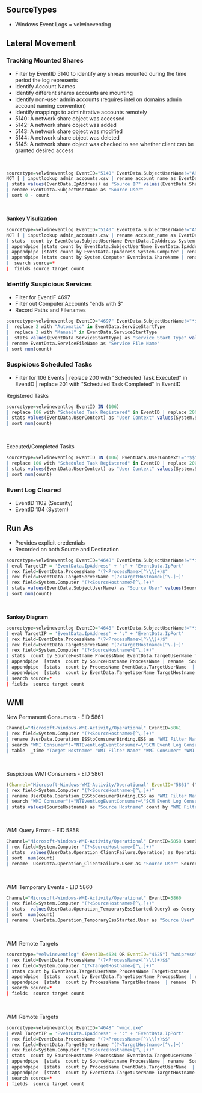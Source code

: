 ## SourceTypes

- Windows Event Logs = velwineventlog



## Lateral Movement

### Tracking Mounted Shares
- Filter by EventID 5140 to identify any shreas mounted during the time period the log represents
- Identify Account Names
- Identify different shares accounts are mounting
- Identify non-user admin accounts (requires intel on domains admin account naming convention)
- Identify mappings to adminitrative accounts remotely
- 5140: A network share object was accessed
- 5142: A network share object was added
- 5143: A network share object was modified
- 5144: A network share object was deleted
- 5145: A network share object was checked to see whether client can be granted desired access


<br>

```r
sourcetype=velwineventlog EventID="5140" EventData.SubjectUserName!="ANONYMOUS LOGON" EventData.SubjectUserName!="*$" EventData.IpAddress!=127.0.0.1
NOT [ | inputlookup admin_accounts.csv | rename account_name as EventData.SubjectUserName | fields EventData.SubjectUserName]
| stats values(EventData.IpAddress) as "Source IP" values(EventData.ShareName) as "Target Share Path" values(System.Computer) as "Target Hostname" count by EventData.SubjectUserName
| rename EventData.SubjectUserName as "Source User"
| sort 0 - count
```

<br>

**Sankey Visulization**

```r
sourcetype=velwineventlog EventID="5140" EventData.SubjectUserName!="ANONYMOUS LOGON" EventData.SubjectUserName!="*$*" EventData.IpAddress!=127.0.0.1
NOT [ | inputlookup admin_accounts.csv | rename account_name as EventData.SubjectUserName | fields EventData.SubjectUserName]
| stats  count by EventData.SubjectUserName EventData.IpAddress System.Computer EventData.ShareName
| appendpipe [stats count by EventData.SubjectUserName EventData.IpAddress | rename EventData.SubjectUserName as source, EventData.IpAddress as target]
| appendpipe [stats count by EventData.IpAddress System.Computer | rename EventData.IpAddress as source, System.Computer as target]
| appendpipe [stats count by System.Computer EventData.ShareName | rename System.Computer as source, EventData.ShareName as target]
|  search source=*
|  fields source target count
```

### Identify Suspicious Services
- Filter for EventIF 4697
- Filter out Computer Accounts "ends with $"
- Record Paths and Filenames

```r
sourcetype=velwineventlog EventID="4697" EventData.SubjectUserName!="*$"
|  replace 2 with "Automatic" in EventData.ServiceStartType
|  replace 3 with "Manual" in EventData.ServiceStartType
|  stats values(EventData.ServiceStartType) as "Service Start Type" values(EventData.ServiceName) as "Service Name" values(EventData.ServiceAccount) as "Service Account" values(EventData.SubjectUserName) as "Source User" values(System.Computer) as "Target Hostname" count by EventData.ServiceFileName
| rename EventData.ServiceFileName as "Service File Name"
| sort num(count)
```

### Suspicious Scheduled Tasks
- Filter for 106 Events
| replace 200 with "Scheduled Task Executed" in EventID | replace 201 with "Scheduled Task Completed" in EventID

Registered Tasks
```r
sourcetype=velwineventlog EventID IN (106)
| replace 106 with "Scheduled Task Registered" in EventID | replace 200 with "Scheduled Task Executed" in EventID | replace 201 with "Scheduled Task Completed" in EventID 
| stats values(EventData.UserContext) as "User Context" values(System.Security.UserID) as "Ran As" values(EventID) as "Event" values(System.Computer) as "Target Hostname" count by EventData.TaskName
| sort num(count)
```
<br>

Executed/Completed Tasks
```r
sourcetype=velwineventlog EventID IN (106) EventData.UserContext!="*$$"
| replace 106 with "Scheduled Task Registered" in EventID | replace 200 with "Scheduled Task Executed" in EventID | replace 201 with "Scheduled Task Completed" in EventID 
| stats values(EventData.UserContext) as "User Context" values(System.Security.UserID) as "SID" values(EventID) as "Event" values(System.Computer) as "Target Hostname" count by EventData.TaskName
| sort num(count)
```

### Event Log Cleared
- EventID 1102 (Security)
- EventID 104 (System)

## Run As
- Provides explicit credentials
- Recorded on both Source and Destination

```r
sourcetype=velwineventlog EventID="4648" EventData.SubjectUserName!="*$"
| eval TargetIP = 'EventData.IpAddress' + ":" + 'EventData.IpPort'
| rex field=EventData.ProcessName "(?<ProcessName>[^\\\]+)$"
| rex field=EventData.TargetServerName "(?<TargetHostname>[^\.]+)"
| rex field=System.Computer "(?<SourceHostname>[^\.]+)"
| stats values(EventData.SubjectUserName) as "Source User" values(SourceHostname) as "Source Hostname" values(EventData.TargetUserName) as "Target User" values(TargetHostname) as "Target Hostname" values(TargetIP) as "Target IP" count by EventData.ProcessName
| sort num(count)
```

<br>

**Sankey Diagram**

```r
sourcetype=velwineventlog EventID="4648" EventData.SubjectUserName!="*$"  EventData.ProcessName!=""
| eval TargetIP = 'EventData.IpAddress' + ":" + 'EventData.IpPort'
| rex field=EventData.ProcessName "(?<ProcessName>[^\\\]+)$"
| rex field=EventData.TargetServerName "(?<TargetHostname>[^\.]+)"
| rex field=System.Computer "(?<SourceHostname>[^\.]+)"
| stats  count by SourceHostname ProcessName EventData.TargetUserName TargetHostname
| appendpipe  [stats  count by SourceHostname ProcessName | rename  SourceHostname as source, ProcessName as target]  
| appendpipe  [stats  count by ProcessName EventData.TargetUserName  | rename  ProcessName as source, EventData.TargetUserName as target]  
| appendpipe  [stats  count by EventData.TargetUserName TargetHostname  | rename EventData.TargetUserName as source, TargetHostname as target]
| search source=*  
| fields  source target count
```

## WMI
New Permanent Consumers - EID 5861
```r
Channel="Microsoft-Windows-WMI-Activity/Operational" EventID=5861
| rex field=System.Computer "(?<SourceHostname>[^\.]+)"
| rename UserData.Operation_ESStoConsumerBinding.ESS as "WMI Filter Name" UserData.Operation_ESStoConsumerBinding.CONSUMER as "WMI Consumer" SourceHostname as "Target Hostname" UserData.Operation_ESStoConsumerBinding.PossibleCause as "WMI Binding" 
| search "WMI Consumer"!="NTEventLogEventConsumer=\"SCM Event Log Consumer\"" 
| table  _time "Target Hostname" "WMI Filter Name" "WMI Consumer" "WMI Binding"
```
<br>

Suspicious WMI Consumers - EID 5861
```r
(Channel="Microsoft-Windows-WMI-Activity/Operational" EventID="5861" ("CommandLine" OR "ActiveScript" OR "powershell" OR ".eval" OR ".vbs" OR ".ps1" OR ".dll" OR "ActiveXObject" OR ".exe" OR "ScriptText"))
| rex field=System.Computer "(?<SourceHostname>[^\.]+)"
| rename UserData.Operation_ESStoConsumerBinding.ESS as "WMI Filter Name" UserData.Operation_ESStoConsumerBinding.CONSUMER as "WMI Consumer" UserData.Operation_ESStoConsumerBinding.PossibleCause as "WMI Binding" 
| search "WMI Consumer"!="NTEventLogEventConsumer=\"SCM Event Log Consumer\"" 
| stats values(SourceHostname) as "Source Hostname" count by "WMI Filter Name" "WMI Consumer" "WMI Binding"
```

<br>

WMI Query Errors - EID 5858
```r
Channel="Microsoft-Windows-WMI-Activity/Operational" EventID=5858 UserData.Operation_ClientFailure.User!=""  "UserData.Operation_ClientFailure.User"!="NT AUTHORITY\\SYSTEM"  UserData.Operation_ClientFailure.User!="NT AUTHORITY\\LOCAL SERVICE"
| rex field=System.Computer "(?<SourceHostname>[^\.]+)"
| stats  values(UserData.Operation_ClientFailure.Operation) as Operation count by UserData.Operation_ClientFailure.User SourceHostname
| sort  num(count)
| rename  UserData.Operation_ClientFailure.User as "Source User" SourceHostname as "Source Hostname"
```

<br>

WMI Temporary Events - EID 5860
```r
Channel="Microsoft-Windows-WMI-Activity/Operational" EventID=5860
| rex field=System.Computer "(?<SourceHostname>[^\.]+)"
| stats  values(UserData.Operation_TemporaryEssStarted.Query) as Query count by UserData.Operation_TemporaryEssStarted.User SourceHostname
| sort  num(count)
| rename  UserData.Operation_TemporaryEssStarted.User as "Source User" SourceHostname as "Source Hostname"
```

<br>

WMI Remote Targets
```r
sourcetype="velwineventlog" (EventID=4624 OR EventID="4625") "wmiprvse"
| rex field=EventData.ProcessName "(?<ProcessName>[^\\\]+)$$"
| rex field=System.Computer "(?<TargetHostname>[^\.]+)"
| stats count by EventData.TargetUserName ProcessName TargetHostname
| appendpipe  [stats  count by EventData.TargetUserName ProcessName | rename  EventData.TargetUserName as source, ProcessName as target]  
| appendpipe  [stats  count by ProcessName TargetHostname  | rename  ProcessName as source, TargetHostname as target]
| search source=*  
| fields  source target count
```

<br>

WMI Remote Targets
```r
sourcetype=velwineventlog EventID="4648" "wmic.exe"
| eval TargetIP = 'EventData.IpAddress' + ":" + 'EventData.IpPort'
| rex field=EventData.ProcessName "(?<ProcessName>[^\\\]+)$$"
| rex field=EventData.TargetServerName "(?<TargetHostname>[^\.]+)"
| rex field=System.Computer "(?<SourceHostname>[^\.]+)"
| stats  count by SourceHostname ProcessName EventData.TargetUserName TargetHostname
| appendpipe  [stats  count by SourceHostname ProcessName | rename  SourceHostname as source, ProcessName as target]  
| appendpipe  [stats  count by ProcessName EventData.TargetUserName  | rename  ProcessName as source, EventData.TargetUserName as target]  
| appendpipe  [stats  count by EventData.TargetUserName TargetHostname  | rename EventData.TargetUserName as source, TargetHostname as target]
| search source=*  
| fields  source target count
```
